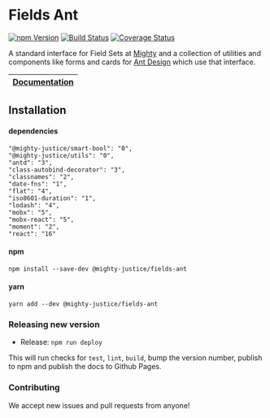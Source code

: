 # Fields Ant

[![npm Version](https://img.shields.io/npm/v/@mighty-justice/fields-ant.svg)](https://www.npmjs.com/package/@mighty-justice/fields-ant) [![Build Status](https://travis-ci.org/mighty-justice/fields-ant.svg?branch=master)](https://travis-ci.org/mighty-justice/fields-ant) [![Coverage Status](https://coveralls.io/repos/github/mighty-justice/fields-ant/badge.svg?branch=master)](https://coveralls.io/github/mighty-justice/fields-ant?branch=master)

A standard interface for Field Sets at [Mighty](https://www.mighty.com/)
and a collection of utilities and components like forms and cards for 
[Ant Design](https://ant.design/) which use that interface.

| [Documentation](#https://mighty-justice.github.io/fields-ant/) |
| -------------------------------------------------------------- |

## Installation
#### dependencies
```
"@mighty-justice/smart-bool": "0",
"@mighty-justice/utils": "0",
"antd": "3",
"class-autobind-decorator": "3",
"classnames": "2",
"date-fns": "1",
"flat": "4",
"iso8601-duration": "1",
"lodash": "4",
"mobx": "5",
"mobx-react": "5",
"moment": "2",
"react": "16"
```

#### npm
`npm install --save-dev @mighty-justice/fields-ant`

#### yarn
`yarn add --dev @mighty-justice/fields-ant`

### Releasing new version

- Release: `npm run deploy`

This will run checks for `test`, `lint`, `build`, bump the version number,
publish to npm and publish the docs to Github Pages.

### Contributing

We accept new issues and pull requests from anyone!

